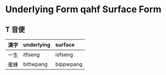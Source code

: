 # Underlying Form qahf Surface Form

## T 音便

| 漢字 | underlying | surface |
| :--- | :--- | :--- |
| 一生 | itfseng | isfseng |
| 蜜蜂 | bittwpang | bippwpang |
